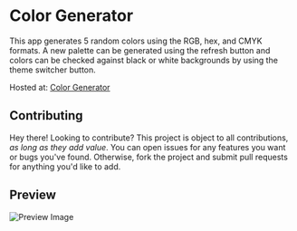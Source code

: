 # Color Generator
This app generates 5 random colors using the RGB, hex, and CMYK formats. A new palette can be generated using the refresh button and colors can be checked against black or white backgrounds by using the theme switcher button.

Hosted at: [Color Generator](https://christian-cleberg.github.io/color-generator/)

## Contributing
Hey there! Looking to contribute? This project is object to all contributions, *as long as they add value*. You can open issues for any features you want or bugs you've found. Otherwise, fork the project and submit pull requests for anything you'd like to add.

## Preview
![Preview Image](https://github.com/christian-cleberg/color-generator/raw/master/preview.png)
